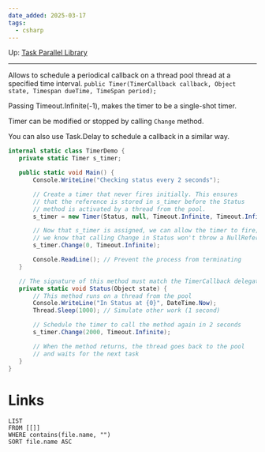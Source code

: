 ```yaml
---
date_added: 2025-03-17
tags:
  - csharp
---
```

Up: [Task Parallel Library](Task%20Parallel%20Library.md)
___
 Allows to schedule a periodical callback on a thread pool thread at a specified time interval.
 `public Timer(TimerCallback callback, Object state,
Timespan dueTime, TimeSpan period);`

Passing Timeout.Infinite(-1), makes the timer to be a single-shot timer.

Timer can be modified or stopped by calling `Change` method.

You can also use Task.Delay to schedule a callback in a similar way.

 ```csharp
 internal static class TimerDemo {
    private static Timer s_timer;

    public static void Main() {
        Console.WriteLine("Checking status every 2 seconds");

        // Create a timer that never fires initially. This ensures
        // that the reference is stored in s_timer before the Status
        // method is activated by a thread from the pool.
        s_timer = new Timer(Status, null, Timeout.Infinite, Timeout.Infinite);

        // Now that s_timer is assigned, we can allow the timer to fire;
        // we know that calling Change in Status won't throw a NullReferenceException.
        s_timer.Change(0, Timeout.Infinite);

        Console.ReadLine(); // Prevent the process from terminating
    }

    // The signature of this method must match the TimerCallback delegate signature
    private static void Status(Object state) {
        // This method runs on a thread from the pool
        Console.WriteLine("In Status at {0}", DateTime.Now);
        Thread.Sleep(1000); // Simulate other work (1 second)

        // Schedule the timer to call the method again in 2 seconds
        s_timer.Change(2000, Timeout.Infinite);

        // When the method returns, the thread goes back to the pool
        // and waits for the next task
    }
}
 ```
# Links
```dataview
LIST
FROM [[]]
WHERE contains(file.name, "")
SORT file.name ASC
```
